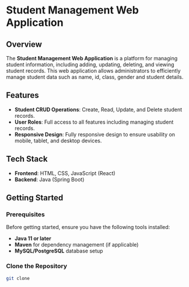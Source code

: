 # Student Management Web Application

## Overview

The **Student Management Web Application** is a platform for managing student information, including adding, updating, deleting, and viewing student records. This web application allows administrators to efficiently manage student data such as name, id, class, gender and student details.

## Features

- **Student CRUD Operations**: Create, Read, Update, and Delete student records.
- **User Roles**: Full access to all features including managing student records.
- **Responsive Design**: Fully responsive design to ensure usability on mobile, tablet, and desktop devices.

## Tech Stack

- **Frontend**: HTML, CSS, JavaScript (React)
- **Backend**: Java (Spring Boot)

## Getting Started

### Prerequisites

Before getting started, ensure you have the following tools installed:

- **Java 11 or later**
- **Maven** for dependency management (if applicable)
- **MySQL/PostgreSQL** database setup

### Clone the Repository

```bash
git clone 
